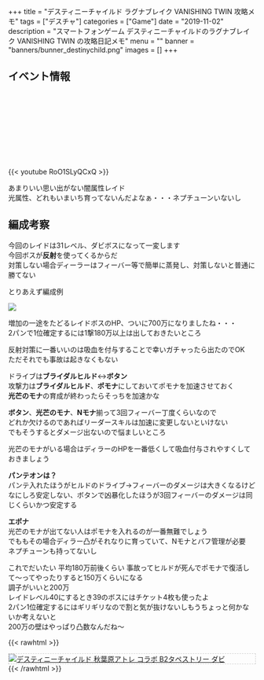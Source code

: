 +++
title = "デスティニーチャイルド ラグナブレイク VANISHING TWIN 攻略メモ"
tags = ["デスチャ"]
categories = ["Game"]
date = "2019-11-02"
description = "スマートフォンゲーム デスティニーチャイルドのラグナブレイク VANISHING TWIN    の攻略日記メモ"
menu = ""
banner = "banners/bunner_destinychild.png"
images = []
+++

<!--more-->

## イベント情報
<div class="iframely-embed"><div class="iframely-responsive" style="height: 140px; padding-bottom: 0;"><a href="http://destiny-child-blog.line.me/archives/21577330.html" data-iframely-url="//cdn.iframe.ly/thBkRhu?iframe=card-small"></a></div></div><script async src="//cdn.iframe.ly/embed.js" charset="utf-8"></script>  

{{< youtube RoO1SLyQCxQ >}}

あまりいい思い出がない闇属性レイド  
光属性、どれもいまいち育ってないんだよなぁ・・・ネプチューンいないし  

## 編成考察
今回のレイドは31レベル、ダビボスになって一変します  
今回ボスが**反射**を使ってくるからだ  
対策しない場合ディーラーはフィーバー等で簡単に蒸発し、対策しないと普通に勝てない

とりあえず編成例  

<img src="/images/2019/destiny-child-lb/descha-11.png" />  

増加の一途をたどるレイドボスのHP、ついに700万になりましたね・・・  
2パンで1位確定するには1撃180万以上は出しておきたいところ  

反射対策に一番いいのは吸血を付与することで幸いガチャったら出たのでOK  
ただそれでも事故は起きなくもない  

ドライブは**ブライダルヒルド**↔**ボタン**  
攻撃力は**ブライダルヒルド**、**ポモナ**にしておいてポモナを加速させておく  
**光芒のモナ**の育成が終わったらそっちを加速かな  

**ボタン**、**光芒のモナ**、**Nモナ**揃って3回フィーバー丁度くらいなので  
どれか欠けるのであればリーダースキルは加速に変更しないといけない  
でもそうするとダメージ出ないので悩ましいところ  

光芒のモナがいる場合はディラーのHPを一番低くして吸血付与されやすくしておきましょう  

**<i class="far fa-question-circle"></i> パンテオンは？**  
パンテ入れたほうがヒルドのドライブ→フィーバーのダメージは大きくなるけど  
なにしろ安定しない、ボタンで凶暴化したほうが3回フィーバーのダメージは同じくらいかつ安定する  

**<i class="far fa-question-circle"></i> エポナ**  
光芒のモナが出てない人はポモナを入れるのが一番無難でしょう  
でももその場合ディラー凸がそれなりに育っていて、Nモナとバフ管理が必要  
ネプチューンも持ってないし  


これでだいたい 平均180万前後くらい
事故ってヒルドが死んでポモナで復活して～ってやったりすると150万くらいになる  
調子がいいと200万  
レイドレベル40にするとき39のボスにはチケット4枚も使ったよ  
2パン1位確定するにはギリギリなので割と気が抜けないしもうちょっと何かないか考えないと  
200万の壁はやっぱり凸数なんだね～  


{{< rawhtml >}}
<div style="border: dashed 1px #ccc;">
<a href="http://www.amazon.co.jp/exec/obidos/ASIN/B07H3319GX/sinokyoufu-22/ref=nosim/" name="amazletlink" target="_blank"><img src="https://images-fe.ssl-images-amazon.com/images/I/51MxXwUpZWL._SL160_.jpg" alt="デスティニーチャイルド 秋葉原アトレ コラボ B2タペストリー ダビ" style="border: none;" /></a>
</div>
{{< /rawhtml >}}
